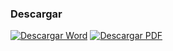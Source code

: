 
### Descargar

<a href="#"><img src="../imagenes/icono-word.png" alt="Descargar Word"></a> <a href="reglamento-consejo-consultivo-municipal-transporte.pdf"><img src="../imagenes/icono-pdf.png" alt="Descargar PDF"></a>

